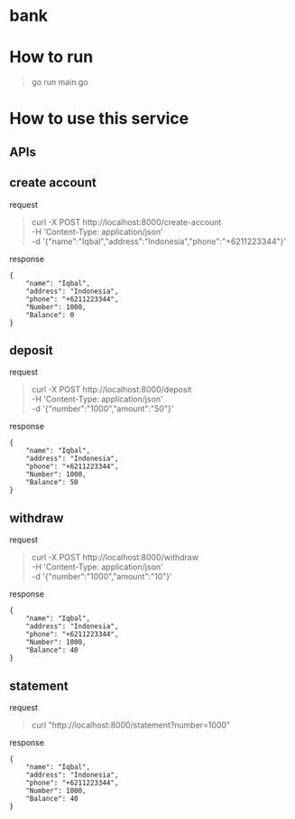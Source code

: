# bank

# How to run

> go run main.go

# How to use this service

## APIs

## create account

request

> curl -X POST http://localhost:8000/create-account \
   -H 'Content-Type: application/json' \
   -d '{"name":"Iqbal","address":"Indonesia","phone":"+6211223344"}'

response

```
{
    "name": "Iqbal",
    "address": "Indonesia",
    "phone": "+6211223344",
    "Number": 1000,
    "Balance": 0
}
```

## deposit

request

> curl -X POST http://localhost:8000/deposit \
   -H 'Content-Type: application/json' \
   -d '{"number":"1000","amount":"50"}'

response

```
{
    "name": "Iqbal",
    "address": "Indonesia",
    "phone": "+6211223344",
    "Number": 1000,
    "Balance": 50
}
```

## withdraw

request

> curl -X POST http://localhost:8000/withdraw \
   -H 'Content-Type: application/json' \
   -d '{"number":"1000","amount":"10"}'

response

```
{
    "name": "Iqbal",
    "address": "Indonesia",
    "phone": "+6211223344",
    "Number": 1000,
    "Balance": 40
}
```

## statement

request

> curl "http://localhost:8000/statement?number=1000"

response

```
{
    "name": "Iqbal",
    "address": "Indonesia",
    "phone": "+6211223344",
    "Number": 1000,
    "Balance": 40
}
```